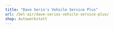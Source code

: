 ```yaml
---
title: "Dave Serio's Vehicle Service Plus"
url: /bel-air/dave-serios-vehicle-service-plus/
shop: Autowerkstatt
---
```

